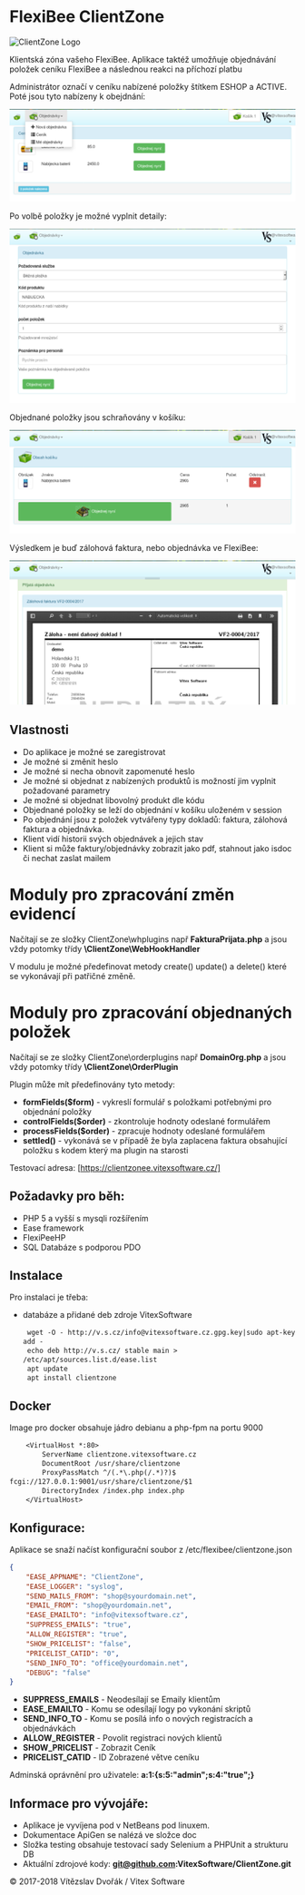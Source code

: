 FlexiBee ClientZone
===================

![ClientZone Logo](https://raw.githubusercontent.com/VitexSoftware/ClientZone/master/src/images/logo.png "Project Logo")

Klientská zóna vašeho FlexiBee. Aplikace taktéž umožňuje objednávání položek ceníku FlexiBee a následnou reakci na příchozí platbu

Administrátor označí v ceníku nabízené položky štítkem ESHOP a ACTIVE. Poté jsou tyto nabízeny k obejdnání:

![Nabídka](https://raw.githubusercontent.com/VitexSoftware/FlexiBee-ClientZone/master/doc/Shop4FlexiBee-screenshot.png "Snímek obrazovky aplikace")

Po volbě položky je možné vyplnit detaily:

![Formulář](https://raw.githubusercontent.com/VitexSoftware/FlexiBee-ClientZone/master/doc/Shop4FlexiBee-order-item-form.png "Formulář položky objednávky")

Objednané položky jsou schraňovány v košíku:

![Potvrzení](https://raw.githubusercontent.com/VitexSoftware/FlexiBee-ClientZone/master/doc/Shop4FlexiBee-confirm-screenshot.png "Potvrzení obejdnávky")

Výsledkem je buď zálohová faktura, nebo objednávka ve FlexiBee:

![Objednáno](https://raw.githubusercontent.com/VitexSoftware/FlexiBee-ClientZone/master/doc/Shop4FlexiBee-order-done.png "Dokončená objednávka")


Vlastnosti
----------

 * Do aplikace je možné se zaregistrovat
 * Je možné si změnit heslo
 * Je možné si necha obnovit zapomenuté heslo
 * Je možné si objednat z nabízených produktů is možností jim vyplnit požadované parametry
 * Je možné si objednat libovolný produkt dle kódu
 * Objednané položky se leží do objednání v košíku uloženém v session
 * Po objednání jsou z položek vytvářeny typy dokladů: faktura, zálohová faktura a objednávka.
 * Klient vidí historii svých objednávek a jejich stav
 * Klient si může faktury/objednávky zobrazit jako pdf, stahnout jako isdoc či nechat zaslat mailem


Moduly pro zpracování změn evidencí
===================================

Načítají se ze složky ClientZone\whplugins např **FakturaPrijata.php** a jsou vždy potomky třídy **\ClientZone\WebHookHandler**

V modulu je možné předefinovat metody create() update() a delete() které se vykonávají při patřičné změně.

Moduly pro zpracování objednaných položek
=========================================

Načítají se ze složky ClientZone\orderplugins např **DomainOrg.php** a jsou vždy potomky třídy **\ClientZone\OrderPlugin**

Plugin může mít předefinovány tyto metody:

 * **formFields($form)**     - vykreslí formulář s položkami potřebnými pro objednání položky  
 * **controlFields($order)** - zkontroluje hodnoty odeslané formulářem
 * **processFields($order)** - zpracuje hodnoty odeslané formulářem
 * **settled()**             - vykonává se v případě že byla zaplacena faktura obsahující položku s kodem který ma plugin na starosti


Testovací adresa: [https://clientzonee.vitexsoftware.cz/]

Požadavky pro běh:
------------------

 * PHP 5 a vyšší s mysqli rozšířením
 * Ease framework 
 * FlexiPeeHP
 * SQL Databáze s podporou PDO

Instalace
---------

Pro instalaci je třeba:

 * databáze a přidané deb zdroje VitexSoftware

        wget -O - http://v.s.cz/info@vitexsoftware.cz.gpg.key|sudo apt-key add -
        echo deb http://v.s.cz/ stable main > /etc/apt/sources.list.d/ease.list
        apt update
        apt install clientzone

Docker
------

Image pro docker obsahuje jádro debianu a php-fpm na portu 9000

```
    <VirtualHost *:80>                                                                                                                                                                                                                          
        ServerName clientzone.vitexsoftware.cz                                                                                                                                                                                              
        DocumentRoot /usr/share/clientzone                                                                                                                                                                                                  
        ProxyPassMatch ^/(.*\.php(/.*)?)$ fcgi://127.0.0.1:9001/usr/share/clientzone/$1                                                                                                                                                               
        DirectoryIndex /index.php index.php                                                                                                                                                                                                 
    </VirtualHost>                                                                                                                                                                                                                              
```                 

Konfigurace:
------------

Aplikace se snaží načíst konfigurační soubor z /etc/flexibee/clientzone.json

```json
{                                                                                                                                          
    "EASE_APPNAME": "ClientZone",                                                                                                      
    "EASE_LOGGER": "syslog",                                                                                                       
    "SEND_MAILS_FROM": "shop@syourdomain.net",                                                                                                
    "EMAIL_FROM": "shop@yourdomain.net",                                                                                                                       
    "EASE_EMAILTO": "info@vitexsoftware.cz",                                                                    
    "SUPPRESS_EMAILS": "true",
    "ALLOW_REGISTER": "true",
    "SHOW_PRICELIST": "false",
    "PRICELIST_CATID": "0",
    "SEND_INFO_TO": "office@yourdomain.net",                                                                                                                       
    "DEBUG": "false"
}
```

  * **SUPPRESS_EMAILS** - Neodesílají se Emaily klientům
  * **EASE_EMAILTO**    - Komu se odesílají logy po vykonání skriptů
  * **SEND_INFO_TO**    - Komu se posílá info o nových registracích a objednávkách
  * **ALLOW_REGISTER**  - Povolit registraci nových klientů
  * **SHOW_PRICELIST**  - Zobrazit Ceník
  * **PRICELIST_CATID** - ID Zobrazené větve ceníku

Adminská oprávnění pro uživatele: **a:1:{s:5:"admin";s:4:"true";}** 



Informace pro vývojáře:
-----------------------

 * Aplikace je vyvíjena pod v NetBeans pod linuxem.
 * Dokumentace ApiGen se nalézá ve složce doc
 * Složka testing obsahuje testovací sady Selenium a PHPUnit a strukturu DB
 * Aktuální zdrojové kody: **git@github.com:VitexSoftware/ClientZone.git**


© 2017-2018 Vítězslav Dvořák / Vitex Software
